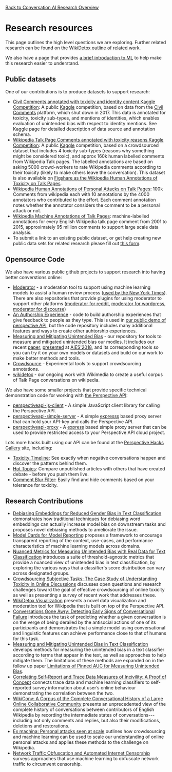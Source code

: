 [Back to Conversation AI Research Overview](index.md)

# Research resources

This page outlines the high level questions we are exploring. Further related research can be found on the [WikiDetox outline of related work](https://meta.wikimedia.org/wiki/Research:Detox/Resources).

We also have a page that provides [a brief introduction to ML](ml_intro.md) to help make this research easier to understand.

## Public datasets

One of our contributions is to produce datasets to support research:
   * [Civil Comments annotated with toxicity and identity content Kaggle Competition](https://www.kaggle.com/c/jigsaw-unintended-bias-in-toxicity-classification): A public [Kaggle](https://www.kaggle.com/) competition, based on data from the [Civil Comments](https://medium.com/@aja_15265/saying-goodbye-to-civil-comments-41859d3a2b1d) platform, which shut down in 2017. This data is annotated for toxicity, toxicity sub-types, and mentions of identities, which enables evaluation of unintended bias with respect to identity mentions. See Kaggle page for detailed description of data source and annotation schema.
   * [Wikipedia Talk Page Comments annotated with toxicity reasons Kaggle Competition](https://www.kaggle.com/c/jigsaw-toxic-comment-classification-challenge): A public [Kaggle](https://www.kaggle.com/) competition, based on a crowdsourced dataset that includes 4 toxicity sub-types (reasons why something might be considered toxic), and approx 160k human labelled comments from Wikipedia Talk pages. The labelled annotations are based on asking 5000 crowd-workers to rate Wikipedia comments according to their toxicity (likely to make others leave the conversation). This dataset is also available on [Figshare as the Wikipedia Human Annotations of Toxicity on Talk Pages](https://figshare.com/articles/Wikipedia_Talk_Labels_Toxicity/4563973).
   * [Wikipedia Human Annotations of Personal Attacks on Talk Pages](https://figshare.com/articles/Wikipedia_Detox_Data/4054689): 100k Comments from wikipedia each with 10 annotations by the 4000 annotators who contributed to the effort. Each comment annotation notes whether the annotator considers the comment to be a personal attack or not.
   * [Wikipedia Machine Annotations of Talk Pages](https://figshare.com/articles/Wikipedia_Talk_Corpus/4264973): machine-labelled annotations for every English Wikipedia talk page comment from 2001 to 2015, approximately 95 million comments to support large scale data analysis.
   * To submit a link to an existing public dataset, or get help creating new public data sets for related research please fill out [this form](https://goo.gl/forms/z3JatRhT5x53Xa0I2).

## Opensource Code

We also have various public github projects to support research into having better converstions online:

* [Moderator](https://github.com/conversationai/conversationai-moderator) - a moderation tool to support using machine learning models to assist a human review process ([used by the New York Times](https://www.nytimes.com/2017/06/13/insider/have-a-comment-leave-a-comment.html)). There are also repositories that provide plugins for using moderator to support other platforms ([moderator for reddit](https://github.com/conversationai/conversationai-moderator-reddit), [moderator for wordpress](https://github.com/conversationai/conversationai-moderator-wordpress), [moderator for discourse](https://github.com/conversationai/conversationai-moderator-discourse)) 
* [An Authorship Experience](https://github.com/conversationai/perspectiveapi-authorship-demo) - code to build authorship experiences that give feedback to people as they type. This is used in [our public demo of perspective API](https://perspectiveapi.com), but the code repository includes many additional features and ways to create other auhtorship experiences.
* [Measuring and Mitigating Unintended Bias](https://github.com/conversationai/unintended-ml-bias-analysis) - our repository for tools to measure and mitigated unintended bias our modles. It includes our recent [paper](https://github.com/conversationai/unintended-ml-bias-analysis/blob/master/presentations/measuring-mitigating-unintended-bias-paper.pdf), [presented](https://github.com/conversationai/unintended-ml-bias-analysis/blob/master/presentations/Measuring%20and%20Mitigating%20Unintended%20Bias%20in%20Text%20Classification%20-%20AIES%202018.pdf) at [AIES'2018](http://www.aies-conference.com/accepted-papers/), and its corresponding tools so you can try it on your own models or datasets and build on our work to make better methods and tools.
* [Crowdsource](https://github.com/conversationai/conversationai-crowdsource) - Experimental tools to support crowdsourcing annotations.
* [wikidetox](https://github.com/conversationai/wikidetox) - our ongoing work with Wikimedia to create a useful corpus of Talk Page conversations on wikipedia.

We also have some smaller projects that provide specific technical demonstration code for working with [the Perspective API](https://perspectiveapi.com): 

* [perspectiveapi-js-client](https://github.com/conversationai/perspectiveapi-js-client) - A simple JavaScript client library for calling the Perspective API.
* [perspectiveapi-simple-server](https://github.com/conversationai/perspectiveapi-simple-server) - A simple [expresss](https://expressjs.com/) based proxy server that can hold your API-key and calls the Perspective API.
* [perspectiveapi-proxy](https://github.com/conversationai/perspectiveapi-proxy) - A [express](https://expressjs.com/) based simple proxy server that can be used to provide restricted access to your Perspective API cloud project.

Lots more hacks built using our API can be found at the [Perspective Hacks Gallery](https://github.com/conversationai/perspectiveapi/wiki/perspective-hacks) site, including: 

 * [Toxicity Timeline](https://github.com/conversationai/perspective-hacks/toxicity_timeline/README.md): See exactly when negative conversations happen and discover the patterns behind them.
 * [Hot Topics](https://github.com/conversationai/perspective-hacks/hot_topics/README.md): Compare unpublished articles with others that have created debate - before you push them live.
 * [Comment Blur Filter](https://github.com/conversationai/perspective-hacks/comment_filter/README.md): Easily find and hide comments based on your tolerance for toxicity.
 
## Research Contributions

* [Debiasing Embeddings for Reduced Gender Bias in Text Classification](https://ai.google/research/pubs/pub48410) demonstrates how traditional techniques for debiasing word embeddings can actually increase model bias on downstream tasks and proposes novel debiasing methods to ameliorate the issue.
* [Model Cards for Model Reporting](https://ai.google/research/pubs/pub48120) proposes a framework to encourage transparent reporting of the context, use-cases, and performance characteristics of machine learning models across domains.
* [Nuanced Metrics for Measuring Unintended Bias with Real Data for Text Classification](https://ai.google/research/pubs/pub48094) introduces a suite of threshold-agnostic metrics that provide a nuanced view of unintended bias in text classification, by exploring the various ways that a classifier's score distribution can vary across designated groups.
* [Crowdsourcing Subjective Tasks: The Case Study of Understanding Toxicity in Online Discussions](https://dl.acm.org/citation.cfm?id=3317083) discusses open questions and research challenges toward the goal of effective crowdsourcing of online toxicity as well as presenting a survey of recent work that addresses these.
* [WikiDetox Visualization](http://wikiworkshop.org/2019/papers/Wiki_Workshop_2019_paper_17.pdf) presents a novel data visualization and moderation tool for Wikipedia that is built on top of the Perspective API.
* [Conversations Gone Awry: Detecting Early Signs of Conversational Failure](https://ai.google/research/pubs/pub47560) introduces the task of predicting whether a given conversation is on the verge of being derailed by the antisocial actions of one of its participants and demonstrates that a simple model using conversational and linguistic features can achieve performance close to that of humans for this task.
* [Measuring and Mitigating Unintended Bias in Text Classification](https://ai.google/research/pubs/pub46743) develops methods for measuring the unintended bias in a text classifier according to terms that appear in the text, as well as approaches to help mitigate them. The limitations of these methods are expanded on in the follow up paper [Limitations of Pinned AUC for Measuring Unintended Bias](https://arxiv.org/abs/1903.02088).
* [Correlating Self-Report and Trace Data Measures of Incivility: A Proof of Concept](https://journals.sagepub.com/doi/abs/10.1177/0894439318814241) connects trace data and machine learning classifiers to self-reported survey information about user’s online behaviour demonstrating the correlation between the two.
* [WikiConv: A Corpus of the Complete Conversational History of a Large Online Collaborative Community](https://ai.google/research/pubs/pub47559) presents an unprecedented view of the complete history of conversations between contributors of English Wikipedia by recording the intermediate states of conversations---including not only comments and replies, but also their modifications, deletions and restorations.
* [Ex machina: Personal attacks seen at scale](https://ai.google/research/pubs/pub47349) outlines how crowdsourcing and machine learning can be used to scale our understanding of online personal attacks and applies these methods to the challenge on Wikipedia.
* [Network Traffic Obfuscation and Automated Internet Censorship](https://arxiv.org/abs/1605.04044) surveys approaches that use machine learning to obfuscate network traffic to circumvent censorship.
